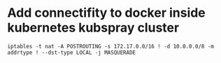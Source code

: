 # Add connectifity to docker inside kubernetes kubspray cluster

	iptables -t nat -A POSTROUTING -s 172.17.0.0/16 ! -d 10.0.0.0/8 -m addrtype ! --dst-type LOCAL -j MASQUERADE


